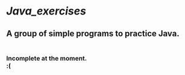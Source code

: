 # ***Java_exercises***

## A group of simple programs to practice Java.

### **<br>Incomplete at the moment.<br>:(**
